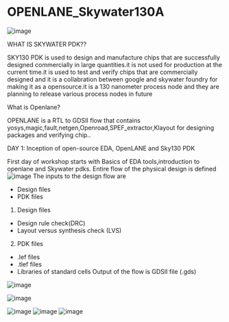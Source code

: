 # OPENLANE_Skywater130A
![image](https://user-images.githubusercontent.com/82043108/114485796-2ba93100-9c2a-11eb-9924-f4589250b76a.png)

WHAT IS SKYWATER PDK??

SKY130 PDK is used to design and manufacture chips that are successfully designed commercially in large quantities.it is not used for production at the current time.it is used to 
test and verify chips that are commercially designed and it is a collabration between google and skywater foundry for making it as a opensource.it is a 130 nanometer process node
and they are planning to release various process nodes in future

What is Openlane?

OPENLANE is a RTL to GDSII flow that contains yosys,magic,fault,netgen,Openroad,SPEF_extractor,Klayout for designing packages and verifying chip..

DAY 1: Inception of open-source EDA, OpenLANE and Sky130 PDK

First day of workshop starts with Basics of EDA tools,introduction to openlane and Skywater pdks.
Entire flow of the physical design is defined
![image](https://user-images.githubusercontent.com/82043108/114495630-07565000-9c3c-11eb-9319-4f4be2c22e73.png)
The inputs to the design flow are

* Design files 
* PDK files 

1. Design files 
 * Design rule check(DRC)
 * Layout versus synthesis check (LVS)
2. PDK files
 * .lef files
 * .tlef files
 * Libraries of standard cells
Output of the flow is GDSII file (.gds)




![image](https://user-images.githubusercontent.com/82043108/114495113-299b9e00-9c3b-11eb-8bdd-e77dea69237b.png)



 ![image](https://user-images.githubusercontent.com/82043108/114495177-446e1280-9c3b-11eb-87d4-0a6c8fa1ca82.png)
 
![image](https://user-images.githubusercontent.com/82043108/114495243-5cde2d00-9c3b-11eb-9e6a-95d083296f37.png)
![image](https://user-images.githubusercontent.com/82043108/114495269-67002b80-9c3b-11eb-9ddc-58d3b7b8f8fe.png)
![image](https://user-images.githubusercontent.com/82043108/114495274-6bc4df80-9c3b-11eb-8ff6-cb3254d6d83f.png)
